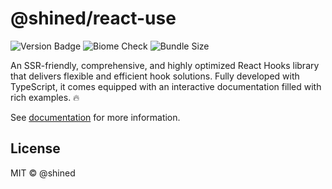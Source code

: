 # @shined/react-use

![Version Badge](https://img.shields.io/npm/v/%40shined%2Freact-use?style=flat&labelColor=%23ffffff&color=%232e8555)
![Biome Check](https://img.shields.io/badge/Checked_with-Biome-60a5fa?style=flat&logo=biome)
![Bundle Size](https://pkg-size.dev/badge/bundle/108293)
<!-- ![License Badge](https://img.shields.io/npm/l/%40shined%2Freact-use) -->

An SSR-friendly, comprehensive, and highly optimized React Hooks library that delivers flexible and efficient hook solutions. Fully developed with TypeScript, it comes equipped with an interactive documentation filled with rich examples. 🔥

See [documentation](https://sheinsight.github.io/react-use/) for more information.

## License

MIT © @shined
